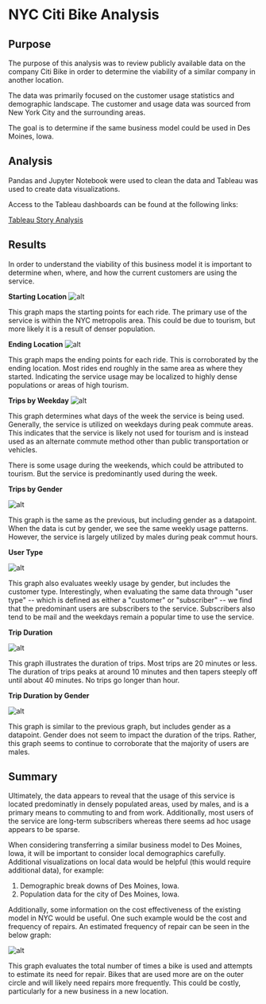 # NYC Citi Bike Analysis

## Purpose
The purpose of this analysis was to review publicly available data on the company Citi Bike in order to determine the viability of a similar company in another location.

The data was primarily focused on the customer usage statistics and demographic landscape. The customer and usage data was sourced from New York City and the surrounding areas.

The goal is to determine if the same business model could be used in Des Moines, Iowa. 

## Analysis

Pandas and Jupyter Notebook were used to clean the data and Tableau was used to create data visualizations. 

Access to the Tableau dashboards can be found at the following links:


[Tableau Story Analysis](https://public.tableau.com/app/profile/shane.sever/viz/NYCCitiBikeAnalysis_16550456824600/Story1?publish=yes)


## Results

In order to understand the viability of this business model it is important to determine when, where, and how the current customers are using the service.

**Starting Location**
![alt](https://github.com/sever1sd/bikesharing/blob/b2ee605f4ca4e5c32ffc54d5731b735fbeacffd0/Images/Top%20Starting%20Locations.png)

This graph maps the starting points for each ride. The primary use of the service is within the NYC metropolis area. This could be due to tourism, but more likely it is a result of denser population.

**Ending Location**
![alt](https://github.com/sever1sd/bikesharing/blob/b2ee605f4ca4e5c32ffc54d5731b735fbeacffd0/Images/Top%20Stopping%20Locations.png)

This graph maps the ending points for each ride. This is corroborated by the ending location. Most rides end roughly in the same area as where they started. Indicating the service usage may be localized to highly dense populations or areas of high tourism.

**Trips by Weekday**
![alt](https://github.com/sever1sd/bikesharing/blob/b2ee605f4ca4e5c32ffc54d5731b735fbeacffd0/Images/Trips%20by%20Weekday%20Per%20Hour.png)

This graph determines what days of the week the service is being used. Generally, the service is utilized on weekdays during peak commute areas. This indicates that the service is likely not used for tourism and is instead used as an alternate commute method other than public transportation or vehicles.

There is some usage during the weekends, which could be attributed to tourism. But the service is predominantly used during the week.

**Trips by Gender**

![alt](https://github.com/sever1sd/bikesharing/blob/b2ee605f4ca4e5c32ffc54d5731b735fbeacffd0/Images/Trips%20by%20Gender%20(Weekday%20per%20Hour).png)

This graph is the same as the previous, but including gender as a datapoint. When the data is cut by gender, we see the same weekly usage patterns. However, the service is largely utilized by males during peak commut hours.

**User Type**

![alt](https://github.com/sever1sd/bikesharing/blob/b2ee605f4ca4e5c32ffc54d5731b735fbeacffd0/Images/Uster%20Trips%20by%20Gender%20by%20Weekday.png)

This graph also evaluates weekly usage by gender, but includes the customer type. Interestingly, when evaluating the same data through "user type" -- which is defined as either a "customer" or "subscriber" -- we find that the predominant users are subscribers to the service. Subscribers also tend to be mail and the weekdays remain a popular time to use the service.

**Trip Duration**

![alt](https://github.com/sever1sd/bikesharing/blob/b2ee605f4ca4e5c32ffc54d5731b735fbeacffd0/Images/Checkout%20Time%20for%20Users.png)

This graph illustrates the duration of trips. Most trips are 20 minutes or less. The duration of trips peaks at around 10 minutes and then tapers steeply off until about 40 minutes. No trips go longer than hour.

**Trip Duration by Gender**

![alt](https://github.com/sever1sd/bikesharing/blob/b2ee605f4ca4e5c32ffc54d5731b735fbeacffd0/Images/Checkout%20Time%20by%20Gender.png)

This graph is similar to the previous graph, but includes gender as a datapoint. Gender does not seem to impact the duration of the trips. Rather, this graph seems to continue to corroborate that the majority of users are males. 

## Summary

Ultimately, the data appears to reveal that the usage of this service is located predominatly in densely populated areas, used by males, and is a primary means to commuting to and from work. Additionally, most users of the service are long-term subscribers whereas there seems ad hoc usage appears to be sparse.

When considering transferring a similar business model to Des Moines, Iowa, it will be important to consider local demographics carefully. Additional visualizations on local data would be helpful (this would require additional data), for example:

1. Demographic break downs of Des Moines, Iowa.
2. Population data for the city of Des Moines, Iowa.

Additionally, some information on the cost effectiveness of the existing model in NYC would be useful. One such example would be the cost and frequency of repairs. An estimated frequency of repair can be seen in the below graph:

![alt](https://github.com/sever1sd/bikesharing/blob/b2ee605f4ca4e5c32ffc54d5731b735fbeacffd0/Images/Bike%20Repairs.png)

This graph evaluates the total number of times a bike is used and attempts to estimate its need for repair. Bikes that are used more are on the outer circle and will likely need repairs more frequently. This could be costly, particularly for a new business in a new location.